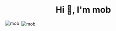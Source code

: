 <h1 align="center">Hi 👋, I'm mob</h1>

<p><img alt="mob" align="left" src="https://github-readme-stats.vercel.app/api?username=mobwuw&show_icons=true"/></p>

<p>&nbsp;<img alt="mob" align="center" src="https://github-readme-stats.vercel.app/api/top-langs/?username=mobwuw"/></p>
